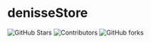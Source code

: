 # denisseStore
![GitHub Stars](https://img.shields.io/github/stars/tu-usuario/tu-repo?style=social)
![Contributors](https://img.shields.io/github/contributors/tu-usuario/tu-repo)
![GitHub forks](https://img.shields.io/github/forks/tu-usuario/tu-repo?style=social)
